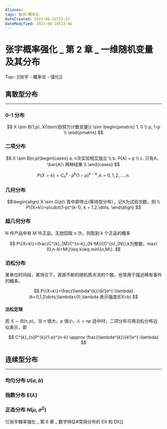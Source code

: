 ```yaml
---
Aliases: 
tags: 数学/概率论 
DateCreated: 2023-08-10T23:23
DateModified: 2023-08-10T23:46
---
```

# 张宇概率强化 _ 第 2 章 _ 一维随机变量及其分布

Top:: [[张宇 - 概率论 - 强化]]

## 离散型分布
---
### 0-1 分布

$$
X \sim B(1,p), X(\text{伯努力计数变量}) \sim \begin{pmatrix}
1, 0 \\
p,  1-p \\
\end{pmatrix}
$$

### 二项分布

$$
X \sim B(n,p)\begin{cases}
a. n次实验相互独立  \\
b. P(A) = p \\
c. 只有A，\bar{A}\ 两种结果 \\
\end{cases}
$$

$$
P\{X=k\}=C^k_{n}\cdot p^k(1-p)^{n-k}, k=0,1,2,\dots,n.
$$

### 几何分布

$$\begin{align}
X \sim G(p)\ 首中即停止(等待型分布），记X为试验次数，则  \\
P\{X=k\}=p\cdot(1-p)^{k-1}, k = 1,2,\dots.
\end{align}
$$

### 超几何分布

N 件产品中有 M 件正品，无放回取 n 次，则取到 k 个正品的概率

$$
P\{X=k\}=\frac{C^{k}_{M}C^{n-k}_{N-M}}{C^{n}_{N}},k为整数，max\{0,n-N+M\}\leq k\leq min\{n,M\}.
$$

### 泊松分布

某单位时间段，某场合下，源源不断的随机质点流的个数，也常用于描述稀有事件的概率。

$$
P\{X=k\}=\frac{\lambda^{k}}{k!}e^{-\lambda}(k=0,1,2\dots;\lambda>0),\lambda 表示强度(EX=b)
$$

#### 泊松定理

若 $X \sim B(n,p)$，当 n 很大，p 很小，$\lambda=np$ 适中时，二项分布可用泊松分布近似表示，即

$$
C^{k}_{n}P^{k}(1-p)^{n-k} \approx \frac{\lambda^{k}}{k!}e^{-\lambda}
$$

## 连续型分布
---
### 均匀分布 $U(a,b)$

### 指数分布 $E(\lambda)$

### 正态分布 $N(\mu,\sigma^{2})$

![[张宇概率强化 _ 第 6 章 _ 数字特征#常用分布的 EX 和 DX]]

